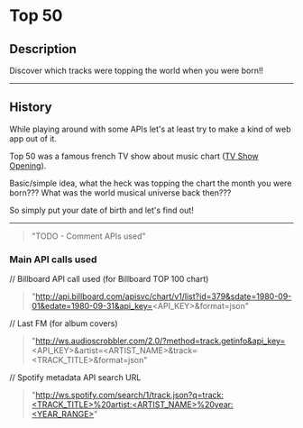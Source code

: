 # Top 50 #

## Description ##

Discover which tracks were topping the world when you were born!!

---

## History ##

While playing around with some APIs let's at least try to make a kind of web app out of it.

Top 50 was a famous french TV show about music chart ([TV Show Opening](http://www.youtube.com/watch?v=aL-2xBZlTqw)).

Basic/simple idea, what the heck was topping the chart the month you were born??? What was the world musical universe back then???

So simply put your date of birth and let's find out!

---

> "TODO - Comment APIs used"

### Main API calls used ###

// Billboard API call used (for Billboard TOP 100 chart)
> "http://api.billboard.com/apisvc/chart/v1/list?id=379&sdate=1980-09-01&edate=1980-09-31&api_key=<API_KEY>&format=json"

// Last FM (for album covers)
> "http://ws.audioscrobbler.com/2.0/?method=track.getinfo&api_key=<API_KEY>&artist=<ARTIST_NAME>&track=<TRACK_TITLE>&format=json"

// Spotify metadata API search URL
> "http://ws.spotify.com/search/1/track.json?q=track:<TRACK_TITLE>%20artist:<ARTIST_NAME>%20year:<YEAR_RANGE>"
